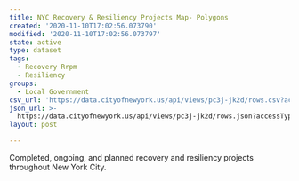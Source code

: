 ```yaml
---
title: NYC Recovery & Resiliency Projects Map- Polygons
created: '2020-11-10T17:02:56.073790'
modified: '2020-11-10T17:02:56.073797'
state: active
type: dataset
tags:
  - Recovery Rrpm
  - Resiliency
groups:
  - Local Government
csv_url: 'https://data.cityofnewyork.us/api/views/pc3j-jk2d/rows.csv?accessType=DOWNLOAD'
json_url: >-
  https://data.cityofnewyork.us/api/views/pc3j-jk2d/rows.json?accessType=DOWNLOAD
layout: post

---
```

Completed, ongoing, and planned recovery and resiliency projects throughout New York City.
